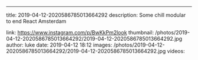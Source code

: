 ---
title: 2019-04-12-2020586785013664292
description: Some chill modular to end React Amsterdam

link: https://www.instagram.com/p/BwKkPm2look
thumbnail: /photos/2019-04-12-2020586785013664292/2019-04-12-2020586785013664292.jpg
author: luke
date: 2019-04-12 18:12
images: /photos/2019-04-12-2020586785013664292/2019-04-12-2020586785013664292.jpg
videos: 
